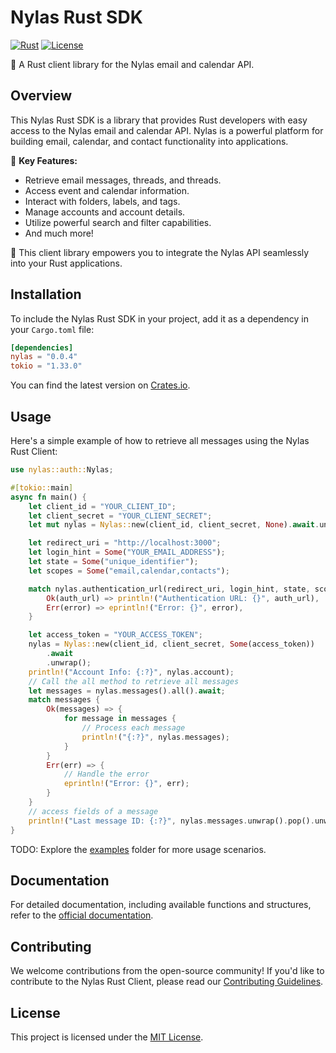 # Nylas Rust SDK

[![Rust](https://img.shields.io/badge/Rust-1.50%2B-blue.svg)](https://www.rust-lang.org)
[![License](https://img.shields.io/badge/License-MIT-brightgreen.svg)](LICENSE)

💌 A Rust client library for the Nylas email and calendar API.

## Overview

This Nylas Rust SDK is a library that provides Rust developers with easy access to the Nylas email and calendar API. Nylas is a powerful platform for building email, calendar, and contact functionality into applications.

🌟 **Key Features:**

- Retrieve email messages, threads, and threads.
- Access event and calendar information.
- Interact with folders, labels, and tags.
- Manage accounts and account details.
- Utilize powerful search and filter capabilities.
- And much more!

🚀 This client library empowers you to integrate the Nylas API seamlessly into your Rust applications.

## Installation

To include the Nylas Rust SDK in your project, add it as a dependency in your `Cargo.toml` file:

```toml
[dependencies]
nylas = "0.0.4"
tokio = "1.33.0"
```

You can find the latest version on [Crates.io](https://crates.io/crates/nylas).

## Usage

Here's a simple example of how to retrieve all messages using the Nylas Rust Client:

```rust
use nylas::auth::Nylas;

#[tokio::main]
async fn main() {
    let client_id = "YOUR_CLIENT_ID";
    let client_secret = "YOUR_CLIENT_SECRET";
    let mut nylas = Nylas::new(client_id, client_secret, None).await.unwrap();

    let redirect_uri = "http://localhost:3000";
    let login_hint = Some("YOUR_EMAIL_ADDRESS");
    let state = Some("unique_identifier");
    let scopes = Some("email,calendar,contacts");

    match nylas.authentication_url(redirect_uri, login_hint, state, scopes) {
        Ok(auth_url) => println!("Authentication URL: {}", auth_url),
        Err(error) => eprintln!("Error: {}", error),
    }

    let access_token = "YOUR_ACCESS_TOKEN";
    nylas = Nylas::new(client_id, client_secret, Some(access_token))
        .await
        .unwrap();
    println!("Account Info: {:?}", nylas.account);
    // Call the all method to retrieve all messages
    let messages = nylas.messages().all().await;
    match messages {
        Ok(messages) => {
            for message in messages {
                // Process each message
                println!("{:?}", nylas.messages);
            }
        }
        Err(err) => {
            // Handle the error
            eprintln!("Error: {}", err);
        }
    }
    // access fields of a message
    println!("Last message ID: {:?}", nylas.messages.unwrap().pop().unwrap().id)
}
```

TODO: Explore the [examples](examples) folder for more usage scenarios.

## Documentation

For detailed documentation, including available functions and structures, refer to the [official documentation](https://docs.rs/nylas).

## Contributing

We welcome contributions from the open-source community! If you'd like to contribute to the Nylas Rust Client, please read our [Contributing Guidelines](CONTRIBUTING.md).

## License

This project is licensed under the [MIT License](LICENSE).
